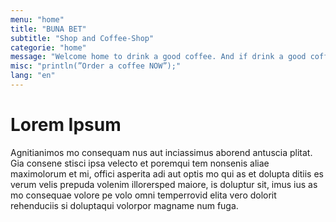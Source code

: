 ```yaml
---
menu: "home"
title: "BUNA BET"
subtitle: "Shop and Coffee-Shop"
categorie: "home"
message: "Welcome home to drink a good coffee. And if drink a good coffee is good for you. It's good for us"
misc: "println(”Order a coffee NOW”);"
lang: "en"
---
```

# Lorem Ipsum

Agnitianimos mo consequam nus aut inciassimus aborend antuscia plitat.
Gia consene stisci ipsa velecto et poremqui tem nonsenis aliae maximolorum et mi, offici asperita adi aut optis mo qui as et dolupta ditiis es verum velis prepuda volenim illorersped maiore, is doluptur sit, imus ius as mo consequae volore pe volo omni temperrovid elita vero dolorit rehenduciis si doluptaqui volorpor magname num fuga.